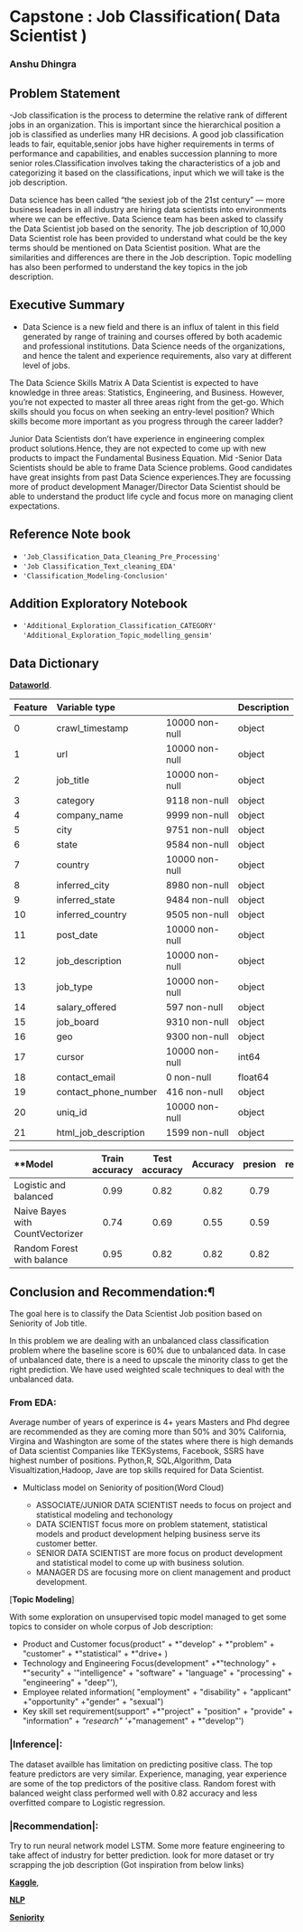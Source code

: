 
# Capstone : Job Classification( Data Scientist )

### Anshu Dhingra


## Problem Statement

 -Job classification is the process to determine the relative rank of different jobs in an organization. This is important since the   hierarchical position a job is classified as underlies many HR decisions. A good job classification leads to fair, equitable,senior jobs have higher requirements in terms of performance and capabilities, and enables succession planning to more senior roles.Classification involves taking the characteristics of a job and categorizing it based on the classifications, input which we will take is the job description.

  Data science has been called “the sexiest job of the 21st century” — more business leaders in all industry are hiring data scientists into environments where we can be effective. 
Data Science team has been asked to classify the Data Scientist job based on the senority. The job description of 10,000 Data Scientist role has been provided to understand what could be the key terms should be mentioned on Data Scientist position. What are the similarities and differences are there in the Job description. Topic modelling has also been performed to understand the key topics in the job description. 

 
 ##  Executive Summary

- Data Science is a new field and there is an influx of talent in this field generated by range of training and courses offered by both academic and professional institutions. Data Science needs of the organizations, and hence the talent and experience requirements, also vary at different level of jobs.

The Data Science Skills Matrix A Data Scientist is expected to have knowledge in three areas: Statistics, Engineering, and Business. However, you’re not expected to master all three areas right from the get-go. Which skills should you focus on when seeking an entry-level position? Which skills become more important as you progress through the career ladder?

Junior Data Scientists don’t have experience in engineering complex product solutions.Hence, they are not expected to come up with new products to impact the Fundamental Business Equation.
Mid -Senior Data Scientists should be able to frame Data Science problems. Good candidates have great insights from past Data Science experiences.They are focussing more of product development
Manager/Director Data Scientist should be able to understand the product life cycle and focus more on managing client expectations.

## Reference Note book
- `'Job_Classification_Data_Cleaning_Pre_Processing'`
- `'Job Classification_Text_cleaning_EDA'`
- `'Classification_Modeling-Conclusion'`

## Addition Exploratory Notebook 
 - `'Additional_Exploration_Classification_CATEGORY'`
 `'Additional_Exploration_Topic_modelling_gensim'`


## Data Dictionary

[**Dataworld**](https://data.world/jobspikr/10000-data-scientist-job-postings-from-the-usa).

|Feature|Variable type||Description|
|:----|:---|:---|:---|
|0   |crawl_timestamp |      10000 non-null|  object |
| 1  | url             |      10000 non-null|  object |
| 2  | job_title       |      10000 non-null|  object |
|3 |category          |    9118 non-null  | object |
|4  | company_name      |    9999 non-null  | object |
|5   |city              |    9751 non-null  | object |
| 6  | state            |     9584 non-null |  object| 
| 7  | country          |     10000 non-null | object| 
| 8   |inferred_city    |     8980 non-null  | object |
| 9   |inferred_state   |     9484 non-null |  object |
| 10  |inferred_country |     9505 non-null |  object |
| 11  |post_date        |     10000 non-null | object |
| 12  |job_description |      10000 non-null | object |
|13  |job_type         |     10000 non-null | object |
|14  |salary_offered   |     597 non-null   | object |
| 15 | job_board       |      9310 non-null |  object| 
| 16 | geo             |      9300 non-null |  object| 
| 17  |cursor          |      10000 non-null|  int64  |
| 18  |contact_email  |       0 non-null     | float64|
| 19  |contact_phone_number | 416 non-null   | object |
| 20  |uniq_id             |  10000 non-null | object |
| 21  |html_job_description | 1599 non-null  | object |


|**Model| Train accuracy| Test accuracy|Accuracy|presion|recall**|
|:---|:---:|:---:|:---:|:---:|:----:|
|Logistic and balanced |0.99|0.82|0.82|0.79|0.74|
|Naive Bayes with CountVectorizer |0.74|0.69|0.55|0.59|0.56|
|Random Forest with balance|0.95|0.82|0.82|0.82|0.69|


## Conclusion and Recommendation:¶

The goal here is to classify the Data Scientist Job position based on Seniority of Job title.

In this problem we are dealing with an unbalanced class classification problem where the baseline score is 60% due to unbalanced data. In case of unbalanced date, there is a need to upscale the minority class to get the right prediction. We have used  weighted scale techniques to deal with the unbalanced data.

### From EDA:

Average number of years of experince is 4+ years
Masters and Phd degree are recommended as they are coming more than 50% and 30%
California, Virgina and Washington are some of the states where there is high demands of Data scientist
Companies like TEKSystems, Facebook, SSRS have highest number of positions.
Python,R, SQL,Algorithm, Data Visualtization,Hadoop, Jave are top skills required for Data Scientist.

- Multiclass model on Seniority of position(Word Cloud)

   - ASSOCIATE/JUNIOR DATA SCIENTIST needs to focus on project and statistical modeling and techonology
   - DATA SCIENTIST focus more on problem statement, statistical models and product development helping business serve its customer better.
   - SENIOR DATA SCIENTIST are more focus on product development and statistical model to come up with business solution.
   - MANAGER DS are focusing more on client management and product development.
   
[**Topic Modeling**]

 With some exploration on unsupervised topic model managed to get some topics to consider on whole corpus of Job description:
- Product and Customer focus(product" + *"develop" + *"problem" + "customer" + *"statistical" + *"drive+ )
- Technology and Engineering Focus(development" +*"technology" + *"security" + '"intelligence" + "software" + "language" +        "processing" + "engineering" + "deep"'),
- Employee related information( "employment" + "disability" + "applicant" +"opportunity" +"gender" + "sexual")
- Key skill set requirement(support" +*"project" + "position" + "provide" + "information" + *"research" '+*"management" +      *"develop"')


### |Inference|:

The dataset availble has limitation on predicting positive class. The top feature predictors are very similar. Experience, managing, year experience are some of the top predictors of the positive class. Random forest with balanced weight class performed well with 0.82 accuracy and less overfitted compare to Logistic regression.

### |Recommendation|:

Try to run neural network model LSTM.
Some more feature engineering to take affect of industry for better prediction.
look for more dataset or try scrapping the job description
(Got inspiration from below links) 

[**Kaggle**]('https://www.kaggle.com/ryanvu/data-science-job-market-eda-and-text-analysis'),

[**NLP**]('https://neptune.ai/blog/exploratory-data-analysis-natural-language-processing-tools')

[**Seniority**]('https://www.datascienceweekly.org/articles/the-difference-between-junior-mid-level-and-senior-data-scientist-jobs')
